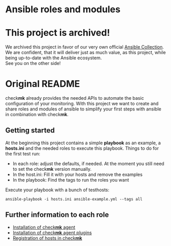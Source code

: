 # Ansible roles and modules

# This project is archived!
We archived this project in favor of our very own official
[Ansible Collection](https://github.com/tribe29/ansible-collection-tribe29.checkmk). We are confident, that it will
deliver just as much value, as this project, while being up-to-date
with the Ansible ecosystem.  
See you on the other side!

# Original README

check**mk** already provides the needed APIs to automate the basic
configuration of your monitoring. With this project we want to create and
share roles and modules of ansible to simplify your first steps with
ansible in combination with check**mk**.

## Getting started

At the beginning this project contains a simple **playbook** as an
example, a **hosts.ini** and the needed roles to execute this playbook.
Things to do for the first test run:
* In each role: adjust the defaults, if needed. At the moment you still
  need to set the check**mk** version manually. 
* In the host.ini: Fill it with your hosts and remove the examples
* In the playbook: Find the tags to run the roles you want

Execute your playbook with a bunch of testhosts:

    ansible-playbook -i hosts.ini ansible-example.yml --tags all

## Further information to each role

* [Installation of check**mk** agent](./README_cmk_host_agent.md)
* [Installation of check**mk** agent plugins](./README_cmk_host_plugins.md)
* [Registration of hosts in check**mk**](./README_cmk_host_registration.md)
